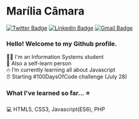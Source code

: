 # Marília Câmara

[![Twitter Badge](https://img.shields.io/badge/-@mariliacmr-6633cc?style=flat-square&labelColor=6633cc&logo=twitter&logoColor=white&link=https://twitter.com/mariliacmr)](https://twitter.com/mariliacmr) 
[![Linkedin Badge](https://img.shields.io/badge/-Marília%20Câmara-6633cc?style=flat-square&logo=Linkedin&logoColor=white&link=https://www.linkedin.com/in/mariliacamara/)](https://www.linkedin.com/in/mariliacamara/) 
[![Gmail Badge](https://img.shields.io/badge/-mariliacamara.dev@gmail.com-6633cc?style=flat-square&logo=Gmail&logoColor=white&link=mailto:mariliacamara.dev@gmail.com)](mailto:mariliacamara.dev@gmail.com)


### Hello! Welcome to my Github profile. 

:woman_student: I'm an Information Systems student <br />
:selfie: Also a self-learn person <br />
:fire: I’m currently learning all about Javascript <br />
:alarm_clock: Starting #100DaysOfCode challenge (July 28)<br />

### What I've learned so far... :star:

💻 HTML5, CSS3, Javascript(ES6), PHP
